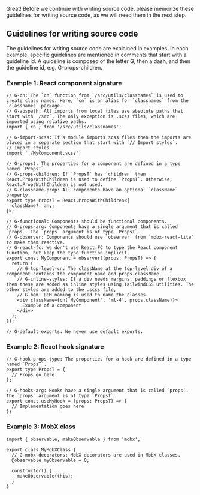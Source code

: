 Great! Before we continue with writing source code, please memorize these guidelines for writing source code, as we will need them in the next step.

## Guidelines for writing source code

The guidelines for writing source code are explained in examples. In each example, specific guidelines are mentioned in comments that start with a guideline id.
A guideline is composed of the letter G, then a dash, and then the guideline id, e.g. G-props-children.

### Example 1: React component signature

```tsx
// G-cn: The `cn` function from `/src/utils/classnames` is used to create class names. Here, `cn` is an alias for `classnames` from the `classnames` package.
// G-abspath: All imports from local files use absolute paths that start with `/src`. The only exception is .scss files, which are imported using relative paths.
import { cn } from '/src/utils/classnames';

// G-import-scss: If a module imports scss files then the imports are placed in a separate section that start with `// Import styles`.
// Import styles
import './MyComponent.scss';

// G-propst: The properties for a component are defined in a type named `PropsT`.
// G-props-children: If `PropsT` has `children` then React.PropsWithChildren is used to define `PropsT`. Otherwise, React.PropsWithChildren is not used.
// G-classname-prop: All components have an optional `className` property.
export type PropsT = React.PropsWithChildren<{
  className?: any;
}>;

// G-functional: Components should be functional components.
// G-props-arg: Components have a single argument that is called `props`. The `props` argument is of type `PropsT`.
// G-observer: Components should use `observer` from `mobx-react-lite` to make them reactive.
// G-react-fc: We don't use React.FC to type the React component function, but keep the type function implicit.
export const MyComponent = observer((props: PropsT) => {
  return (
    // G-top-level-cn: The className at the top-level div of a component contains the component name and props.className.
    // G-inline-styles: If a div needs margins, paddings or flexbox then these are added as inline styles using TailwindCSS utilities. The other styles are added to the .scss file,
    // G-bem: BEM naming is used to name the classes.
    <div className={cn('MyComponent', 'ml-4', props.className)}>
      Example of a component
    </div>
  );
});

// G-default-exports: We never use default exports.
```

### Example 2: React hook signature

```tsx
// G-hook-props-type: The properties for a hook are defined in a type named `PropsT`.
export type PropsT = {
  // Props go here
};

// G-hooks-arg: Hooks have a single argument that is called `props`. The `props` argument is of type `PropsT`.
export const useMyHook = (props: PropsT) => {
  // Implementation goes here
};
```

### Example 3: MobX class

```tsx
import { observable, makeObservable } from 'mobx';

export class MyMobXClass {
  // G-mobx-decorators: MobX decorators are used in MobX classes.
  @observable myObservable = 0;

  constructor() {
    makeObservable(this);
  }
}
```
